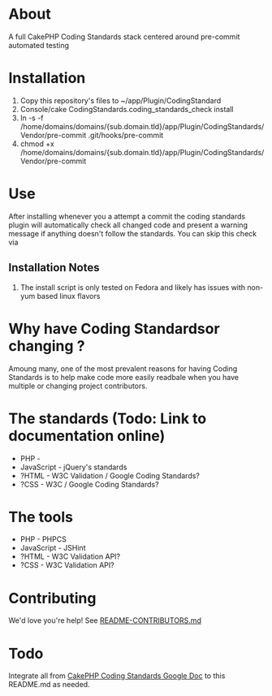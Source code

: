# About
A full CakePHP Coding Standards stack centered around pre-commit automated testing

# Installation
1. Copy this repository's files to ~/app/Plugin/CodingStandard
1. Console/cake CodingStandards.coding_standards_check install
1. ln -s -f /home/domains/domains/{sub.domain.tld}/app/Plugin/CodingStandards/Vendor/pre-commit .git/hooks/pre-commit
1. chmod +x /home/domains/domains/{sub.domain.tld}/app/Plugin/CodingStandards/Vendor/pre-commit

# Use
After installing whenever you a attempt a commit the coding standards plugin will automatically check all changed code and present a warning message if anything doesn't follow the standards.  You can skip this check via 

## Installation Notes
1. The install script is only tested on Fedora and likely has issues with non-yum based linux flavors

# Why have Coding Standardsor changing ?
Amoung many, one of the most prevalent reasons for having Coding Standards is to help make code more easily readbale when you have multiple or changing project contributors.

# The standards (Todo: Link to documentation online)
* PHP - 
* JavaScript - jQuery's standards
* ?HTML - W3C Validation / Google Coding Standards?
* ?CSS - W3C / Google Coding Standards?

# The tools
* PHP - PHPCS
* JavaScript - JSHint
* ?HTML - W3C Validation API?
* ?CSS - W3C Validation API?

# Contributing
We'd love you're help! See [README-CONTRIBUTORS.md](README-CONTRIBUTORS.md)

# Todo
Integrate all from [CakePHP Coding Standards Google Doc](http://goo.gl/yYtgD) to this README.md as needed.

